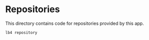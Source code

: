 # Repositories

This directory contains code for repositories provided by this app.

`lb4 repository`
